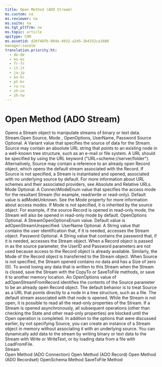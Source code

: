 ```yaml
---
title: Open Method (ADO Stream)
ms.custom: na
ms.reviewer: na
ms.suite: na
ms.tgt_pltfrm: na
ms.topic: article
apitype: COM
ms.assetid: d26f48fb-904e-4932-a245-3b4332ca1600
manager:sonalm
translation.priority.ht: 
  - de-de
  - es-es
  - fr-fr
  - it-it
  - ja-jp
  - ko-kr
  - pt-br
  - ru-ru
  - zh-cn
  - zh-tw
---
```

# Open Method (ADO Stream)
<?xml version="1.0" encoding="utf-8"?>
<developerReferenceWithSyntaxDocument xmlns="http://ddue.schemas.microsoft.com/authoring/2003/5" xmlns:xlink="http://www.w3.org/1999/xlink" xmlns:xsi="http://www.w3.org/2001/XMLSchema-instance" xsi:schemaLocation="http://ddue.schemas.microsoft.com/authoring/2003/5 http://dduestorage.blob.core.windows.net/ddueschema/developer.xsd">
  <introduction>
    <para>Opens a <legacyLink xlink:href="0514531f-009d-4519-abc3-d727014a39f1">Stream</legacyLink> object to manipulate streams of binary or text data.</para>
  </introduction>
  <syntaxSection>
    <legacySyntax>
<parameterReference>Stream</parameterReference><legacyBold>.Open</legacyBold> <parameterReference>Source</parameterReference><legacyBold>,</legacyBold> <parameterReference>Mode</parameterReference> <legacyBold>,</legacyBold> <parameterReference>OpenOptions</parameterReference><legacyBold>,</legacyBold> <parameterReference>UserName</parameterReference><legacyBold>,</legacyBold> <parameterReference>Password</parameterReference></legacySyntax>
  </syntaxSection>
  <parameters>
    <content>
      <definitionTable>
        <definedTerm> <legacyItalic>Source</legacyItalic> </definedTerm>
        <definition>
          <para>Optional. A <languageKeyword>Variant</languageKeyword> value that specifies the source of data for the <legacyBold>Stream</legacyBold>. <legacyItalic>Source</legacyItalic> may contain an absolute URL string that points to an existing node in a well-known tree structure, such as an e-mail or file system. A URL should be specified by using the URL keyword ("URL=<legacyItalic>scheme</legacyItalic>://<legacyItalic>server</legacyItalic>/<legacyItalic>folder</legacyItalic>"). Alternatively, <legacyItalic>Source</legacyItalic> may contain a reference to an already open <legacyLink xlink:href="db83ed2c-a8e3-460c-8682-64667e4d5d01">Record</legacyLink> object, which opens the default stream associated with the <legacyBold>Record</legacyBold>. If <legacyItalic>Source</legacyItalic> is not specified, a <legacyBold>Stream</legacyBold> is instantiated and opened, associated with no underlying source by default. For more information about URL schemes and their associated providers, see <legacyLink xlink:href="6a34a7ef-50cc-4c3d-82f7-106b9a8f3caf">Absolute and Relative URLs</legacyLink>.</para>
        </definition>
        <definedTerm> <legacyItalic>Mode</legacyItalic> </definedTerm>
        <definition>
          <para>Optional. A <legacyLink xlink:href="3792c294-5161-4538-a908-22a5fc50b85f">ConnectModeEnum</legacyLink> value that specifies the access mode for the resultant <legacyBold>Stream</legacyBold> (for example, read/write or read-only). Default value is <legacyBold>adModeUnknown</legacyBold>. See the <legacyLink xlink:href="808661eb-0d7c-4e6d-8e40-9dc3bef3d77a">Mode</legacyLink> property for more information about access modes. If <legacyItalic>Mode</legacyItalic> is not specified, it is inherited by the source object. For example, if the source <legacyBold>Record</legacyBold> is opened in read-only mode, the <legacyBold>Stream</legacyBold> will also be opened in read-only mode by default.</para>
        </definition>
        <definedTerm> <legacyItalic>OpenOptions</legacyItalic> </definedTerm>
        <definition>
          <para>Optional. A <legacyLink xlink:href="85b6c57f-47ed-46ba-bd92-07882ae9e9d2">StreamOpenOptionsEnum</legacyLink> value. Default value is <legacyBold>adOpenStreamUnspecified</legacyBold>.</para>
        </definition>
        <definedTerm> <legacyItalic>UserName</legacyItalic> </definedTerm>
        <definition>
          <para>Optional. A <legacyBold>String</legacyBold> value that contains the user identification that, if it is needed, accesses the <legacyBold>Stream</legacyBold> object.</para>
        </definition>
        <definedTerm> <legacyItalic>Password</legacyItalic> </definedTerm>
        <definition>
          <para>Optional. A <legacyBold>String</legacyBold> value that contains the password that, if it is needed, accesses the <legacyBold>Stream</legacyBold> object.</para>
        </definition>
      </definitionTable>
    </content>
  </parameters>
  <languageReferenceRemarks>
    <content>
      <para>When a <legacyBold>Record</legacyBold> object is passed in as the source parameter, the <legacyItalic>UserID</legacyItalic> and <legacyItalic>Password</legacyItalic> parameters are not used because access to the <legacyBold>Record</legacyBold> object is already available. Similarly, the <legacyLink xlink:href="808661eb-0d7c-4e6d-8e40-9dc3bef3d77a">Mode</legacyLink> of the <legacyBold>Record</legacyBold> object is transferred to the <legacyBold>Stream</legacyBold> object. When <legacyItalic>Source</legacyItalic> is not specified, the <legacyBold>Stream</legacyBold> opened contains no data and has a <legacyLink xlink:href="a487c241-d953-4c31-ae7e-6358d5cf6733">Size</legacyLink> of zero (0). To avoid losing any data that is written to this <legacyBold>Stream</legacyBold> when the <legacyBold>Stream</legacyBold> is closed, save the <legacyBold>Stream</legacyBold> with the <legacyLink xlink:href="b4aa5714-916b-48b8-8b09-cc2708379602">CopyTo</legacyLink> or <legacyLink xlink:href="8a8594f2-422b-4d2e-94f8-7fe337445900">SaveToFile</legacyLink> methods, or save it to another memory location.</para>
      <para>An <legacyItalic>OpenOptions</legacyItalic> value of <legacyBold>adOpenStreamFromRecord</legacyBold> identifies the contents of the <legacyItalic>Source</legacyItalic> parameter to be an already open <legacyBold>Record</legacyBold> object. The default behavior is to treat <legacyItalic>Source</legacyItalic> as a URL that points directly to a node in a tree structure, such as a file. The default stream associated with that node is opened.</para>
      <para>While the <legacyBold>Stream</legacyBold> is not open, it is possible to read all the read-only properties of the <legacyBold>Stream</legacyBold>. If a <legacyBold>Stream</legacyBold> is opened asynchronously, all subsequent operations (other than checking the <legacyLink xlink:href="0b993bac-2653-40b1-bcbb-5b57b6aae2bf">State</legacyLink> and other read-only properties) are blocked until the <legacyBold>Open</legacyBold> operation is completed.</para>
      <para>In addition to the options that were discussed earlier, by not specifying <legacyItalic>Source</legacyItalic>, you can create an instance of a <legacyBold>Stream</legacyBold> object in memory without associating it with an underlying source. You can dynamically add data to the stream by writing binary or text data to the <legacyBold>Stream</legacyBold> with <legacyLink xlink:href="02982e6a-ac5f-4af2-b82e-ce12534b84b2">Write</legacyLink> or <legacyLink xlink:href="7a669048-13f4-4574-a2b1-985e089729d5">WriteText</legacyLink>, or by loading data from a file with <legacyLink xlink:href="b18d8d38-7354-4a94-b637-6ac035faa433">LoadFromFile</legacyLink>.</para>
    </content>
  </languageReferenceRemarks>
  <section>
    <title>Applies To</title>
    <content>
      <para>
        <link xlink:href="0514531f-009d-4519-abc3-d727014a39f1">Stream</link>
      </para>
    </content>
  </section>
  <relatedTopics>
<link xlink:href="663defab-5545-4973-9036-24d5882c9737">Open Method (ADO Connection)</link>
<link xlink:href="ab79a623-88a9-40b6-a017-a658bf19b778">Open Method (ADO Record)</link>
<link xlink:href="3236749c-4b71-4235-89e2-ccdfaaa9319d">Open Method (ADO Recordset)</link>
<link xlink:href="850cf3ce-f18f-4e7c-8597-96c1dc504866">OpenSchema Method</link>
<link xlink:href="8a8594f2-422b-4d2e-94f8-7fe337445900">SaveToFile Method</link>
</relatedTopics>
</developerReferenceWithSyntaxDocument>